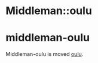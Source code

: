# Middleman::oulu

middleman-oulu
==========

Middleman-oulu is moved [oulu](https://github.com/oulu/oulu).

